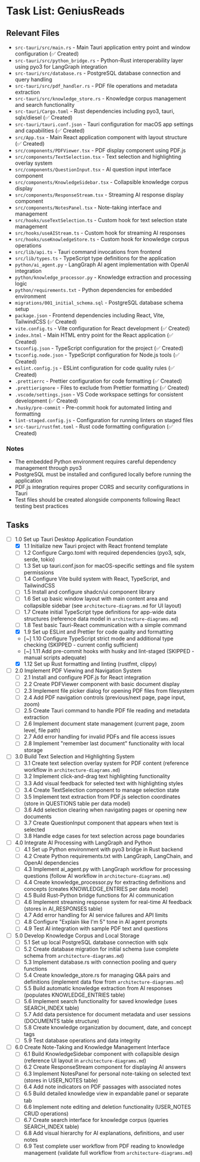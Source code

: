 # Task List: GeniusReads

## Relevant Files

- `src-tauri/src/main.rs` - Main Tauri application entry point and window configuration (✅ Created)
- `src-tauri/src/python_bridge.rs` - Python-Rust interoperability layer using pyo3 for LangGraph integration
- `src-tauri/src/database.rs` - PostgreSQL database connection and query handling
- `src-tauri/src/pdf_handler.rs` - PDF file operations and metadata extraction
- `src-tauri/src/knowledge_store.rs` - Knowledge corpus management and search functionality
- `src-tauri/Cargo.toml` - Rust dependencies including pyo3, tauri, sqlx/diesel (✅ Created)
- `src-tauri/tauri.conf.json` - Tauri configuration for macOS app settings and capabilities (✅ Created)
- `src/App.tsx` - Main React application component with layout structure (✅ Created)
- `src/components/PDFViewer.tsx` - PDF display component using PDF.js
- `src/components/TextSelection.tsx` - Text selection and highlighting overlay system
- `src/components/QuestionInput.tsx` - AI question input interface component
- `src/components/KnowledgeSidebar.tsx` - Collapsible knowledge corpus display
- `src/components/ResponseStream.tsx` - Streaming AI response display component
- `src/components/NotesPanel.tsx` - Note-taking interface and management
- `src/hooks/useTextSelection.ts` - Custom hook for text selection state management
- `src/hooks/useAIStream.ts` - Custom hook for streaming AI responses
- `src/hooks/useKnowledgeStore.ts` - Custom hook for knowledge corpus operations
- `src/lib/api.ts` - Tauri command invocations from frontend
- `src/lib/types.ts` - TypeScript type definitions for the application
- `python/ai_agent.py` - LangGraph AI agent implementation with OpenAI integration
- `python/knowledge_processor.py` - Knowledge extraction and processing logic
- `python/requirements.txt` - Python dependencies for embedded environment
- `migrations/001_initial_schema.sql` - PostgreSQL database schema setup
- `package.json` - Frontend dependencies including React, Vite, TailwindCSS (✅ Created)
- `vite.config.ts` - Vite configuration for React development (✅ Created)
- `index.html` - Main HTML entry point for the React application (✅ Created)
- `tsconfig.json` - TypeScript configuration for the project (✅ Created)
- `tsconfig.node.json` - TypeScript configuration for Node.js tools (✅ Created)
- `eslint.config.js` - ESLint configuration for code quality rules (✅ Created)
- `.prettierrc` - Prettier configuration for code formatting (✅ Created)
- `.prettierignore` - Files to exclude from Prettier formatting (✅ Created)
- `.vscode/settings.json` - VS Code workspace settings for consistent development (✅ Created)
- `.husky/pre-commit` - Pre-commit hook for automated linting and formatting
- `lint-staged.config.js` - Configuration for running linters on staged files
- `src-tauri/rustfmt.toml` - Rust code formatting configuration (✅ Created)

### Notes

- The embedded Python environment requires careful dependency management through pyo3
- PostgreSQL must be installed and configured locally before running the application
- PDF.js integration requires proper CORS and security configurations in Tauri
- Test files should be created alongside components following React testing best practices

## Tasks

- [ ] 1.0 Set up Tauri Desktop Application Foundation
  - [x] 1.1 Initialize new Tauri project with React frontend template
  - [ ] 1.2 Configure Cargo.toml with required dependencies (pyo3, sqlx, serde, tokio)
  - [ ] 1.3 Set up tauri.conf.json for macOS-specific settings and file system permissions
  - [ ] 1.4 Configure Vite build system with React, TypeScript, and TailwindCSS
  - [ ] 1.5 Install and configure shadcn/ui component library
  - [ ] 1.6 Set up basic window layout with main content area and collapsible sidebar (see `architecture-diagrams.md` for UI layout)
  - [ ] 1.7 Create initial TypeScript type definitions for app-wide data structures (reference data model in `architecture-diagrams.md`)
  - [ ] 1.8 Test basic Tauri-React communication with a simple command
  - [x] 1.9 Set up ESLint and Prettier for code quality and formatting
  - [~] 1.10 Configure TypeScript strict mode and additional type checking (SKIPPED - current config sufficient)
  - [~] 1.11 Add pre-commit hooks with husky and lint-staged (SKIPPED - manual scripts adequate)
  - [x] 1.12 Set up Rust formatting and linting (rustfmt, clippy)

- [ ] 2.0 Implement PDF Viewing and Navigation System
  - [ ] 2.1 Install and configure PDF.js for React integration
  - [ ] 2.2 Create PDFViewer component with basic document display
  - [ ] 2.3 Implement file picker dialog for opening PDF files from filesystem
  - [ ] 2.4 Add PDF navigation controls (previous/next page, page input, zoom)
  - [ ] 2.5 Create Tauri command to handle PDF file reading and metadata extraction
  - [ ] 2.6 Implement document state management (current page, zoom level, file path)
  - [ ] 2.7 Add error handling for invalid PDFs and file access issues
  - [ ] 2.8 Implement "remember last document" functionality with local storage

- [ ] 3.0 Build Text Selection and Highlighting System
  - [ ] 3.1 Create text selection overlay system for PDF content (reference workflow in `architecture-diagrams.md`)
  - [ ] 3.2 Implement click-and-drag text highlighting functionality
  - [ ] 3.3 Add visual feedback for selected text with highlighting styles
  - [ ] 3.4 Create TextSelection component to manage selection state
  - [ ] 3.5 Implement text extraction from PDF.js selection coordinates (store in QUESTIONS table per data model)
  - [ ] 3.6 Add selection clearing when navigating pages or opening new documents
  - [ ] 3.7 Create QuestionInput component that appears when text is selected
  - [ ] 3.8 Handle edge cases for text selection across page boundaries

- [ ] 4.0 Integrate AI Processing with LangGraph and Python
  - [ ] 4.1 Set up Python environment with pyo3 bridge in Rust backend
  - [ ] 4.2 Create Python requirements.txt with LangGraph, LangChain, and OpenAI dependencies
  - [ ] 4.3 Implement ai_agent.py with LangGraph workflow for processing questions (follow AI workflow in `architecture-diagrams.md`)
  - [ ] 4.4 Create knowledge_processor.py for extracting definitions and concepts (creates KNOWLEDGE_ENTRIES per data model)
  - [ ] 4.5 Build Rust-Python bridge functions for AI communication
  - [ ] 4.6 Implement streaming response system for real-time AI feedback (stores in AI_RESPONSES table)
  - [ ] 4.7 Add error handling for AI service failures and API limits
  - [ ] 4.8 Configure "Explain like I'm 5" tone in AI agent prompts
  - [ ] 4.9 Test AI integration with sample PDF text and questions

- [ ] 5.0 Develop Knowledge Corpus and Local Storage
  - [ ] 5.1 Set up local PostgreSQL database connection with sqlx
  - [ ] 5.2 Create database migration for initial schema (use complete schema from `architecture-diagrams.md`)
  - [ ] 5.3 Implement database.rs with connection pooling and query functions
  - [ ] 5.4 Create knowledge_store.rs for managing Q&A pairs and definitions (implement data flow from `architecture-diagrams.md`)
  - [ ] 5.5 Build automatic knowledge extraction from AI responses (populates KNOWLEDGE_ENTRIES table)
  - [ ] 5.6 Implement search functionality for saved knowledge (uses SEARCH_INDEX table)
  - [ ] 5.7 Add data persistence for document metadata and user sessions (DOCUMENTS table structure)
  - [ ] 5.8 Create knowledge organization by document, date, and concept tags
  - [ ] 5.9 Test database operations and data integrity

- [ ] 6.0 Create Note-Taking and Knowledge Management Interface
  - [ ] 6.1 Build KnowledgeSidebar component with collapsible design (reference UI layout in `architecture-diagrams.md`)
  - [ ] 6.2 Create ResponseStream component for displaying AI answers
  - [ ] 6.3 Implement NotesPanel for personal note-taking on selected text (stores in USER_NOTES table)
  - [ ] 6.4 Add note indicators on PDF passages with associated notes
  - [ ] 6.5 Build detailed knowledge view in expandable panel or separate tab
  - [ ] 6.6 Implement note editing and deletion functionality (USER_NOTES CRUD operations)
  - [ ] 6.7 Create search interface for knowledge corpus (queries SEARCH_INDEX table)
  - [ ] 6.8 Add visual hierarchy for AI explanations, definitions, and user notes
  - [ ] 6.9 Test complete user workflow from PDF reading to knowledge management (validate full workflow from `architecture-diagrams.md`) 